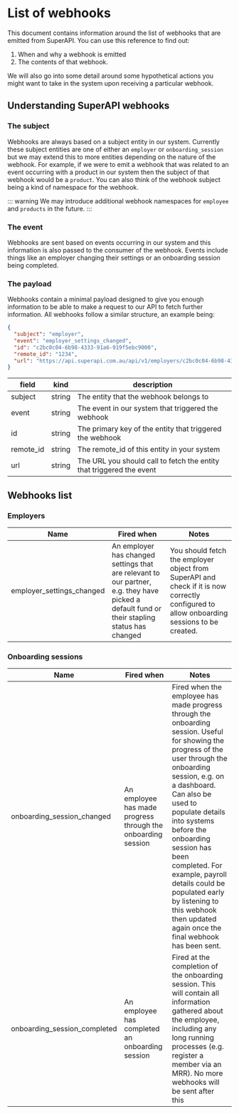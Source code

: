 # List of webhooks

This document contains information around the list of webhooks that are emitted from SuperAPI. You can use this reference to find out:

1. When and why a webhook is emitted
2. The contents of that webhook.

We will also go into some detail around some hypothetical actions you might want to take in the system upon receiving a particular webhook.

## Understanding SuperAPI webhooks

### The subject

Webhooks are always based on a subject entity in our system. Currently these subject entities are one of either an `employer` or `onboarding_session` but we may extend this to more entities depending on the nature of the webhook. For example, if we were to emit a webhook that was related to an event occurring with a product in our system then the subject of that webhook would be a `product`. You can also think of the webhook subject being a kind of namespace for the webhook.

::: warning
We may introduce additional webhook namespaces for `employee` and `products` in the future.
:::

### The event

Webhooks are sent based on events occurring in our system and this information is also passed to the consumer of the webhook. Events include things like an employer changing their settings or an onboarding session being completed.

### The payload

Webhooks contain a minimal payload designed to give you enough information to be able to make a request to our API to fetch further information. All webhooks follow a similar structure, an example being:

```json
{
  "subject": "employer",
  "event": "employer_settings_changed",
  "id": "c2bc0c04-6b98-4333-91a6-919f5ebc9000",
  "remote_id": "1234",
  "url": "https://api.superapi.com.au/api/v1/employers/c2bc0c04-6b98-4333-91a6-919f5ebc9000"
}
```

| field     | kind   | description                                                          |
| --------- | ------ | -------------------------------------------------------------------- |
| subject   | string | The entity that the webhook belongs to                               |
| event     | string | The event in our system that triggered the webhook                   |
| id        | string | The primary key of the entity that triggered the webhook             |
| remote_id | string | The remote_id of this entity in your system                          |
| url       | string | The URL you should call to fetch the entity that triggered the event |

## Webhooks list

### Employers

| Name                         | Fired when                                                                                                                                   | Notes                                                                                                                                                                                     |
| ---------------------------- | -------------------------------------------------------------------------------------------------------------------------------------------- | ---------------------------------------------------------------------------------------------------------------------------------------------------------------------------------------------------- |
| employer_settings_changed    | An employer has changed settings that are relevant to our partner, e.g. they have picked a default fund or their stapling status has changed | You should fetch the employer object from SuperAPI and check if it is now correctly configured to allow onboarding sessions to be created.                                                           |

### Onboarding sessions

| Name                         | Fired when                                                                                                                                   | Notes                                                                                                                                                                                     |
| ---------------------------- | -------------------------------------------------------------------------------------------------------------------------------------------- | ---------------------------------------------------------------------------------------------------------------------------------------------------------------------------------------------------- |
| onboarding_session_changed | An employee has made progress through the onboarding session                                                                                   | Fired when the employee has made progress through the onboarding session. Useful for showing the progress of the user through the onboarding session, e.g. on a dashboard. Can also be used to populate details into systems before the onboarding session has been completed. For example, payroll details could be populated early by listening to this webhook then updated again once the final webhook has been sent.  |
| onboarding_session_completed | An employee has completed an onboarding session                                                                                              | Fired at the completion of the onboarding session. This will contain all information gathered about the employee, including any long running processes (e.g. register a member via an MRR). No more webhooks will be sent after this |
